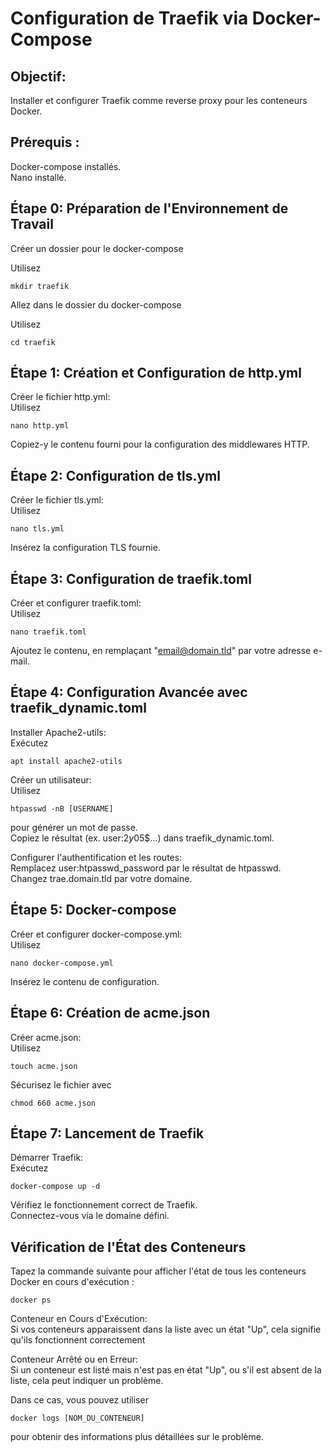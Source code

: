 # Configuration de Traefik via Docker-Compose

## Objectif:
Installer et configurer Traefik comme reverse proxy pour les conteneurs Docker.

## Prérequis :
Docker-compose installés.  
Nano installé.

## Étape 0: Préparation de l'Environnement de Travail
Créer un dossier pour le docker-compose  

Utilisez
```
mkdir traefik
```

Allez dans le dossier du docker-compose

Utilisez
```
cd traefik
```

## Étape 1: Création et Configuration de http.yml
Créer le fichier http.yml:  
Utilisez 
```
nano http.yml  
```
Copiez-y le contenu fourni pour la configuration des middlewares HTTP.

## Étape 2: Configuration de tls.yml
Créer le fichier tls.yml:  
Utilisez 
```
nano tls.yml  
```
Insérez la configuration TLS fournie.

## Étape 3: Configuration de traefik.toml
Créer et configurer traefik.toml:  
Utilisez 
```
nano traefik.toml  
```
Ajoutez le contenu, en remplaçant "email@domain.tld" par votre adresse e-mail.

## Étape 4: Configuration Avancée avec traefik_dynamic.toml
Installer Apache2-utils:  
Exécutez 
```
apt install apache2-utils  
```
  
Créer un utilisateur:  
Utilisez 
```
htpasswd -nB [USERNAME]
```
pour générer un mot de passe.  
Copiez le résultat (ex. user:$2y$05$...) dans traefik_dynamic.toml.  
  
Configurer l'authentification et les routes:  
Remplacez user:htpasswd_password par le résultat de htpasswd.  
Changez trae.domain.tld par votre domaine.  

## Étape 5: Docker-compose
Créer et configurer docker-compose.yml:  
Utilisez 
```
nano docker-compose.yml  
```
Insérez le contenu de configuration.  

## Étape 6: Création de acme.json
Créer acme.json:  
Utilisez 
```
touch acme.json  
```
Sécurisez le fichier avec 
```
chmod 660 acme.json
```

## Étape 7: Lancement de Traefik
Démarrer Traefik:  
Exécutez 
```
docker-compose up -d  
```
Vérifiez le fonctionnement correct de Traefik.  
Connectez-vous via le domaine défini.
  
## Vérification de l'État des Conteneurs  
Tapez la commande suivante pour afficher l'état de tous les conteneurs Docker en cours d'exécution :  
```
docker ps
```
Conteneur en Cours d'Exécution:  
Si vos conteneurs apparaissent dans la liste avec un état "Up", cela signifie qu'ils fonctionnent correctement   

Conteneur Arrêté ou en Erreur:  
Si un conteneur est listé mais n'est pas en état "Up", ou s'il est absent de la liste, cela peut indiquer un problème.  
  
Dans ce cas, vous pouvez utiliser 
```
docker logs [NOM_DU_CONTENEUR]
```
pour obtenir des informations plus détaillées sur le problème.   

